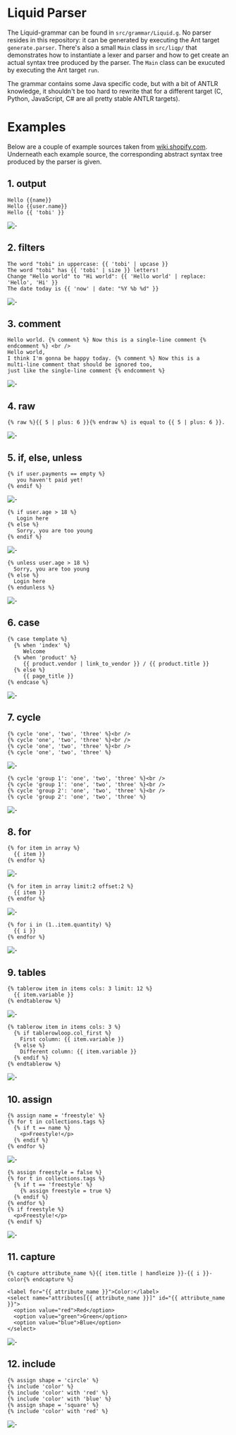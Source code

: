 # Liquid Parser

The Liquid-grammar can be found in `src/grammar/Liquid.g`. No parser resides in this repository: it can 
be generated by executing the Ant target `generate.parser`. There's also a small `Main` class in `src/liqp/`
that demonstrates how to instantiate a lexer and parser and how to get create an actual syntax tree 
produced by the parser. The `Main` class can be exucuted by executing the Ant target `run`.

The grammar contains some Java specific code, but with a bit of ANTLR knowledge, it shouldn't be too hard 
to rewrite that for a different target (C, Python, JavaScript, C# are all pretty stable ANTLR targets).

# Examples 

Below are a couple of example sources taken from [wiki.shopify.com](http://wiki.shopify.com/UsingLiquid). 
Underneath each example source, the corresponding abstract syntax tree produced by the parser is given.

## 1. output

    Hello {{name}}
    Hello {{user.name}}
    Hello {{ 'tobi' }}

![-][1]

## 2. filters

    The word "tobi" in uppercase: {{ 'tobi' | upcase }}
    The word "tobi" has {{ 'tobi' | size }} letters!
    Change "Hello world" to "Hi world": {{ 'Hello world' | replace: 'Hello', 'Hi' }}
    The date today is {{ 'now' | date: "%Y %b %d" }}

![-][2]

## 3. comment

    Hello world. {% comment %} Now this is a single-line comment {% endcomment %} <br />
    Hello world,
    I think I'm gonna be happy today. {% comment %} Now this is a
    multi-line comment that should be ignored too,
    just like the single-line comment {% endcomment %}

![-][3]

## 4. raw

    {% raw %}{{ 5 | plus: 6 }}{% endraw %} is equal to {{ 5 | plus: 6 }}.

![-][4]

## 5. if, else, unless

    {% if user.payments == empty %}
       you haven't paid yet! 
    {% endif %}

![-][5]

    {% if user.age > 18 %}
       Login here
    {% else %}
       Sorry, you are too young
    {% endif %}

![-][6]

    {% unless user.age > 18 %}
      Sorry, you are too young
    {% else %}
      Login here
    {% endunless %}

![-][7]

## 6. case

    {% case template %}
      {% when 'index' %}
         Welcome
      {% when 'product' %}
         {{ product.vendor | link_to_vendor }} / {{ product.title }}
      {% else %}
         {{ page_title }}
    {% endcase %}

![-][8]

## 7. cycle

    {% cycle 'one', 'two', 'three' %}<br /> 
    {% cycle 'one', 'two', 'three' %}<br /> 
    {% cycle 'one', 'two', 'three' %}<br /> 
    {% cycle 'one', 'two', 'three' %} 

![-][9]
    
    {% cycle 'group 1': 'one', 'two', 'three' %}<br /> 
    {% cycle 'group 1': 'one', 'two', 'three' %}<br /> 
    {% cycle 'group 2': 'one', 'two', 'three' %}<br /> 
    {% cycle 'group 2': 'one', 'two', 'three' %} 

![-][10]

## 8. for

    {% for item in array %} 
      {{ item }}
    {% endfor %} 

![-][11]

    {% for item in array limit:2 offset:2 %} 
      {{ item }}
    {% endfor %} 

![-][12]

    {% for i in (1..item.quantity) %}
      {{ i }}
    {% endfor %}

![-][13]

## 9. tables

    {% tablerow item in items cols: 3 limit: 12 %}
      {{ item.variable }}
    {% endtablerow %}

![-][14]
    
    {% tablerow item in items cols: 3 %}
      {% if tablerowloop.col_first %}
        First column: {{ item.variable }}
      {% else %}
        Different column: {{ item.variable }}
      {% endif %}
    {% endtablerow %}

![-][15]

## 10. assign

    {% assign name = 'freestyle' %}
    {% for t in collections.tags %}
      {% if t == name %}
        <p>Freestyle!</p>
      {% endif %}
    {% endfor %}

![-][16]

    {% assign freestyle = false %}
    {% for t in collections.tags %}
      {% if t == 'freestyle' %}
        {% assign freestyle = true %}
      {% endif %}
    {% endfor %}
    {% if freestyle %}
      <p>Freestyle!</p>
    {% endif %}

![-][17]

## 11. capture

    {% capture attribute_name %}{{ item.title | handleize }}-{{ i }}-color{% endcapture %}

    <label for="{{ attribute_name }}">Color:</label>
    <select name="attributes[{{ attribute_name }}]" id="{{ attribute_name }}">
      <option value="red">Red</option>
      <option value="green">Green</option>
      <option value="blue">Blue</option>
    </select>

![-][18]

## 12. include

    {% assign shape = 'circle' %}
    {% include 'color' %}
    {% include 'color' with 'red' %}
    {% include 'color' with 'blue' %}
    {% assign shape = 'square' %}
    {% include 'color' with 'red' %}

![-][19]


  [1]: https://github.com/bkiers/Liqp/raw/master/img/1.png
  [2]: https://github.com/bkiers/Liqp/raw/master/img/2.png
  [3]: https://github.com/bkiers/Liqp/raw/master/img/3.png
  [4]: https://github.com/bkiers/Liqp/raw/master/img/4.png
  [5]: https://github.com/bkiers/Liqp/raw/master/img/5.png
  [6]: https://github.com/bkiers/Liqp/raw/master/img/6.png
  [7]: https://github.com/bkiers/Liqp/raw/master/img/7.png
  [8]: https://github.com/bkiers/Liqp/raw/master/img/8.png
  [9]: https://github.com/bkiers/Liqp/raw/master/img/9.png
  [10]: https://github.com/bkiers/Liqp/raw/master/img/10.png
  [11]: https://github.com/bkiers/Liqp/raw/master/img/11.png
  [12]: https://github.com/bkiers/Liqp/raw/master/img/12.png
  [13]: https://github.com/bkiers/Liqp/raw/master/img/13.png
  [14]: https://github.com/bkiers/Liqp/raw/master/img/14.png
  [15]: https://github.com/bkiers/Liqp/raw/master/img/15.png
  [16]: https://github.com/bkiers/Liqp/raw/master/img/16.png
  [17]: https://github.com/bkiers/Liqp/raw/master/img/17.png
  [18]: https://github.com/bkiers/Liqp/raw/master/img/18.png
  [19]: https://github.com/bkiers/Liqp/raw/master/img/19.png
